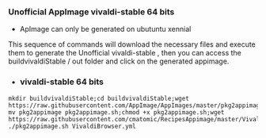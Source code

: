 ### Unofficial AppImage vivaldi-stable 64 bits
* ApImage can only be generated on ubutuntu xennial

This sequence of commands will download the necessary files and execute them to generate the Unofficial vivaldi-stable , then you can access the buildvivaldiStable / out folder and click on the generated appimage.

* ### vivaldi-stable 64 bits 
```
mkdir buildvivaldiStable;cd buildvivaldiStable;wget https://raw.githubusercontent.com/AppImage/AppImages/master/pkg2appimage; mv pkg2appimage pkg2appimage.sh;chmod +x pkg2appimage.sh;wget https://raw.githubusercontent.com/cmatomic/RecipesAppimage/master/VivaldiBrowser/VivaldiBrowser.yml;ARCH=x86_64 ./pkg2appimage.sh VivaldiBrowser.yml

```
